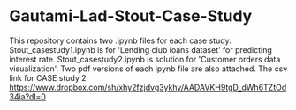 # Gautami-Lad-Stout-Case-Study
This repository contains two .ipynb files for each case study. 
Stout_casestudy1.ipynb is for 'Lending club loans dataset' for predicting interest rate.
Stout_casestudy2.ipynb is solution for 'Customer orders data visualization'.
Two pdf versions of each ipynb file are also attached.
The csv link for CASE study 2
https://www.dropbox.com/sh/xhy2fzjdvg3ykhy/AADAVKH9tgD_dWh6TZtOd34ia?dl=0
